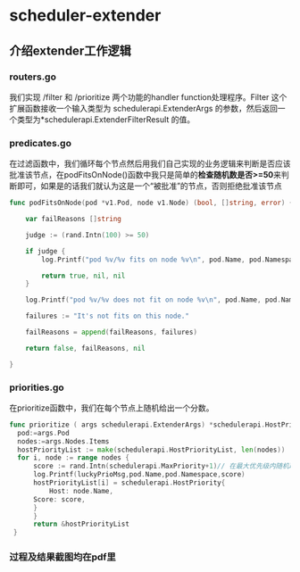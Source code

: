 # scheduler-extender

## 介绍extender工作逻辑

### routers.go
我们实现 /filter 和 /prioritize 两个功能的handler function处理程序。Filter 这个扩展函数接收一个输入类型为 schedulerapi.ExtenderArgs 的参数，然后返回一个类型为*schedulerapi.ExtenderFilterResult 的值。

### predicates.go
在过滤函数中，我们循环每个节点然后用我们自己实现的业务逻辑来判断是否应该批准该节点，在podFitsOnNode()函数中我只是简单的**检查随机数是否>=50**来判断即可，如果是的话我们就认为这是一个“被批准”的节点，否则拒绝批准该节点
```go
func podFitsOnNode(pod *v1.Pod, node v1.Node) (bool, []string, error) {

	var failReasons []string

	judge := (rand.Intn(100) >= 50)

	if judge {
		log.Printf("pod %v/%v fits on node %v\n", pod.Name, pod.Namespace, node.Name)

		return true, nil, nil
	}

	log.Printf("pod %v/%v does not fit on node %v\n", pod.Name, pod.Namespace, node.Name)

	failures := "It's not fits on this node."

	failReasons = append(failReasons, failures)

	return false, failReasons, nil

}
```

### priorities.go
在prioritize函数中，我们在每个节点上随机给出一个分数。
```go
func prioritize ( args schedulerapi.ExtenderArgs) *schedulerapi.HostPriorityList {
  pod:=args.Pod
  nodes:=args.Nodes.Items
  hostPriorityList := make(schedulerapi.HostPriorityList, len(nodes))
  for i, node := range nodes {
      score := rand.Intn(schedulerapi.MaxPriority+1)// 在最大优先级内随机取一个值               
      log.Printf(luckyPrioMsg,pod.Name,pod.Namespace,score)
      hostPriorityList[i] = schedulerapi.HostPriority{ 
          Host: node.Name,
	  Score: score,
	  }
      }
      return &hostPriorityList
 }
```

### 过程及结果截图均在pdf里

